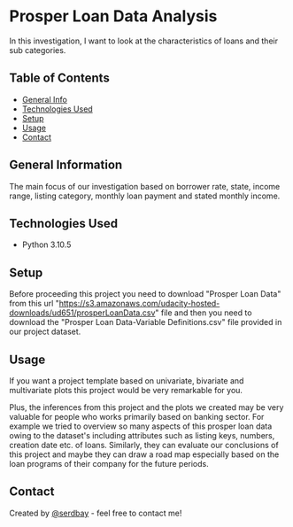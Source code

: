 # Prosper Loan Data Analysis
In this investigation, I want to look at the characteristics of loans and their sub categories.

## Table of Contents
* [General Info](#general-information)
* [Technologies Used](#technologies-used)
* [Setup](#setup)
* [Usage](#usage)
* [Contact](#contact)

## General Information
The main focus of our investigation based on borrower rate, state, income range, listing category, monthly loan payment and stated monthly income.

## Technologies Used
- Python 3.10.5

## Setup
Before proceeding this project you need to download "Prosper Loan Data" from this url "https://s3.amazonaws.com/udacity-hosted-downloads/ud651/prosperLoanData.csv" file and then you need to download the "Prosper Loan Data-Variable Definitions.csv" file provided in our project dataset. 

## Usage
If you want a project template based on univariate, bivariate and multivariate plots this project would be very remarkable for you. 

Plus, the inferences from this project and the plots we created may be very valuable for people who works primarily based on banking sector. For example we tried to overview so many aspects of this prosper loan data owing to the dataset's including attributes such as listing keys, numbers, creation date etc. of loans. Similarly, they can evaluate our conclusions of this project and maybe they can draw a road map especially based on the loan programs of their company for the future periods.  

## Contact
Created by [@serdbay](https://github.com/serdbay) - feel free to contact me!

